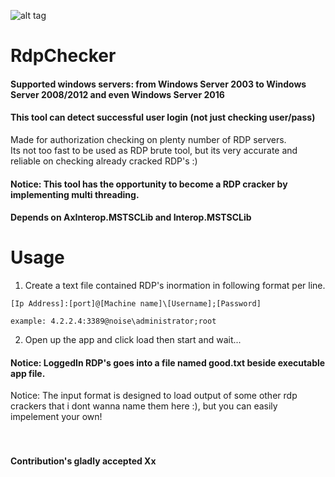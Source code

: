 ![alt tag](https://raw.githubusercontent.com/n0ise9914/RdpChecker/master/RdpChecker/screenshot/image.png)
# RdpChecker
#### Supported windows servers: from Windows Server 2003 to Windows Server 2008/2012 and even Windows Server 2016
#### This tool can detect successful user login (not just checking user/pass)
Made for authorization checking on plenty number of RDP servers.<br/>
Its not too fast to be used as RDP brute tool, but its very accurate and reliable on checking already cracked RDP's :)
#### Notice: This tool has the opportunity to become a RDP cracker by implementing multi threading.
#### Depends on AxInterop.MSTSCLib and Interop.MSTSCLib

# Usage
1. Create a text file contained RDP's inormation in following format per line.<br/>
```
[Ip Address]:[port]@[Machine name]\[Username];[Password]

example: 4.2.2.4:3389@noise\administrator;root
```
2. Open up the app and click load then start and wait...<br/>
#### Notice: LoggedIn RDP's goes into a file named good.txt beside executable app file.
Notice: The input format is designed to load output of some other rdp crackers that i dont wanna name them here :), but you can easily impelement your own!<br/>
<br/><br/>
#### Contribution's gladly accepted Xx
